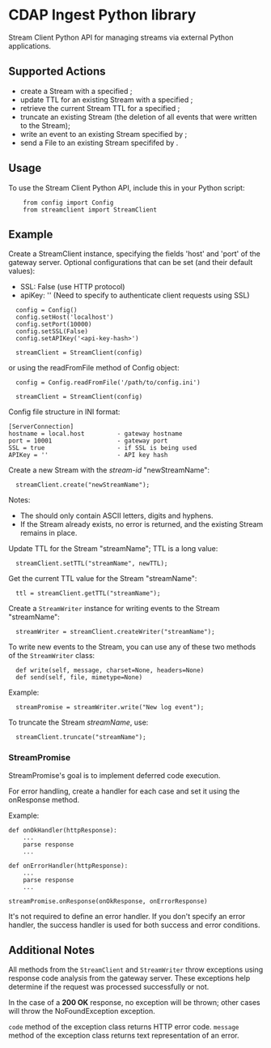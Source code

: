 # CDAP Ingest Python library

Stream Client Python API for managing streams via external Python applications.

## Supported Actions

- create a Stream with a specified <stream-id>;
- update TTL for an existing Stream with a specified <stream-id>;
- retrieve the current Stream TTL for a specified <stream-id>;
- truncate an existing Stream (the deletion of all events that were written to the Stream);
- write an event to an existing Stream specified by <stream-id>;
- send a File to an existing Stream specififed by <stream-id>.

## Usage

 To use the Stream Client Python API, include this in your Python script:

```
    from config import Config
    from streamclient import StreamClient
```

## Example

Create a StreamClient instance, specifying the fields 'host' and 'port' of the gateway server. 
Optional configurations that can be set (and their default values):

  - SSL: False (use HTTP protocol)
  - apiKey:  '' (Need to specify to authenticate client requests using SSL)

 ```
   config = Config()
   config.setHost('localhost')
   config.setPort(10000)
   config.setSSL(False)
   config.setAPIKey('<api-key-hash>')

   streamClient = StreamClient(config)
 ```

 or using the readFromFile method of Config object:

 ```
   config = Config.readFromFile('/path/to/config.ini')

   streamClient = StreamClient(config)
 ```

Config file structure in INI format:
```
[ServerConnection]
hostname = local.host         - gateway hostname
port = 10001                  - gateway port
SSL = true                    - if SSL is being used
APIKey = ''                   - API key hash
```

 Create a new Stream with the *stream-id* "newStreamName":

 ```
   streamClient.create("newStreamName");
 ```

 Notes:

  - The <stream-id> should only contain ASCII letters, digits and hyphens.
  - If the Stream already exists, no error is returned, and the existing Stream remains in place.


 Update TTL for the Stream "streamName"; TTL is a long value:

 ```
   streamClient.setTTL("streamName", newTTL);
 ```

 Get the current TTL value for the Stream "streamName":

 ```
   ttl = streamClient.getTTL("streamName");
 ```

 Create a ```StreamWriter``` instance for writing events to the Stream "streamName":

 ```
   streamWriter = streamClient.createWriter("streamName");
 ```

 To write new events to the Stream, you can use any of these two methods of the ```StreamWriter``` class:

 ```
   def write(self, message, charset=None, headers=None)
   def send(self, file, mimetype=None)
 ```

 Example:

 ```
   streamPromise = streamWriter.write("New log event");
 ```

 To truncate the Stream *streamName*, use:

 ```
   streamClient.truncate("streamName");
 ```

 ### StreamPromise
 StreamPromise's goal is to implement deferred code execution.

For error handling, create a handler for each case and set it using the onResponse method.

Example:

```
def onOkHandler(httpResponse):
    ...
    parse response
    ...

def onErrorHandler(httpResponse):
    ...
    parse response
    ...

streamPromise.onResponse(onOkResponse, onErrorResponse)
```

It's not required to define an error handler. If you don't specify an error handler, the success handler is used for both success and error conditions.

## Additional Notes

 All methods from the ```StreamClient``` and ```StreamWriter``` throw exceptions using response code analysis from the 
 gateway server. These exceptions help determine if the request was processed successfully or not.

 In the case of a **200 OK** response, no exception will be thrown; other cases will throw the NoFoundException exception.

```code``` method of the exception class returns HTTP error code.
```message``` method of the exception class returns text representation of an error.